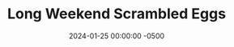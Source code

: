 ---
layout: post
title:  "Long Weekend Scrambled Eggs"
date:   2024-01-25 00:00:00 -0500
categories:
- Recipes
- Breakfast
permalink: /recipes/scrambled-eggs
image: /assets/Food/Breakfast/Scrambled/scrambled-cover.jpg
ing: scrambled-ing
facts: scrambled-facts
Prep: 10
Rest: 
Cook: 20
Source1: 
Source2: 
tags: 
- eggs
- spinach
- onion
- vegetable
- cheese
- hot sauce
- carrot
- veggie
- chili
Description: I'm referring to these as "long weekend", as it will make breakfast for you for 3 days. Here's a simple veggie packed scrambled eggs, with each serving having 2 eggs and plenty of vegetables. It's simple to make, and you won't have to worry about breakfast for the next few days.  Other meal prep egg recipes include my <a href="egg-wrap">Meal Prep Egg Wraps</a> and my <a href="frittata">Spinach and Onion Frittata</a>
Instructions: 
- Preheat a large nonstick pan over medium heat with a spray of oil. Dice your onion, and add to the pan, along with the spinach.  You can also use frozen chopped kale or collard greens in place of spinach<br><br>

- Add in your seasonings and mix. Cover, and cook until the onions are translucent and everything is fully cooked to your liking (about 10 minutes). Taste, and adjust for seasoning. Remember that this is all the seasoning for the eggs as well, so it should taste a little too strong of everything. Remove from heat and crack in your eggs<br><br>

- Lower heat to medium low, and beat your eggs with your spatula, fully incorporating it with the vegetables<br><br>

- Cook for a few minutes under frequent stirring, until the eggs just look cooked. Be careful not to over cook them. Mix in some hot sauce at the end, top with a fresh or dried herb, and serve. Optionally, you can mix in some cheese
- <br><br><center><img src="/assets/Food/Breakfast/Scrambled/scrambled-4.jpg" alt="" class="instruction-image"></center><br>

- Serve with a side of carrots, and put the other 2 servings away for another day
---